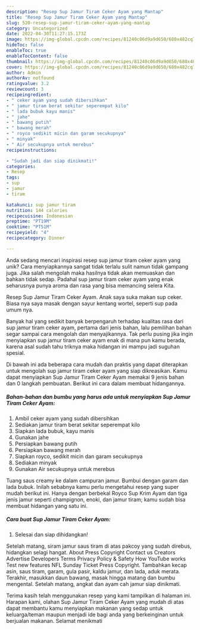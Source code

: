 ```yaml
---
description: "Resep Sup Jamur Tiram Ceker Ayam yang Mantap"
title: "Resep Sup Jamur Tiram Ceker Ayam yang Mantap"
slug: 520-resep-sup-jamur-tiram-ceker-ayam-yang-mantap
category: Uncategorized
date: 2022-04-30T11:27:15.173Z
image: https://img-global.cpcdn.com/recipes/81240c06d9a9d650/680x482cq70/sup-jamur-tiram-ceker-ayam-foto-resep-utama.jpg
hideToc: false
enableToc: true
enableTocContent: false
thumbnail: https://img-global.cpcdn.com/recipes/81240c06d9a9d650/680x482cq70/sup-jamur-tiram-ceker-ayam-foto-resep-utama.jpg
cover: https://img-global.cpcdn.com/recipes/81240c06d9a9d650/680x482cq70/sup-jamur-tiram-ceker-ayam-foto-resep-utama.jpg
author: Admin
authorAv: notfound
ratingvalue: 3.2
reviewcount: 3
recipeingredient:
- " ceker ayam yang sudah dibersihkan"
- " jamur tiram berat sekitar seperempat kilo"
- " lada bubuk kayu manis"
- " jahe"
- " bawang putih"
- " bawang merah"
- " royco sedikit micin dan garam secukupnya"
- " minyak"
- " Air secukupnya untuk merebus"
recipeinstructions:

- "Sudah jadi dan siap dinikmati!"
categories:
- Resep
tags:
- sup
- jamur
- tiram

katakunci: sup jamur tiram 
nutrition: 144 calories
recipecuisine: Indonesian
preptime: "PT19M"
cooktime: "PT51M"
recipeyield: "4"
recipecategory: Dinner

---
```





Anda sedang mencari inspirasi resep sup jamur tiram ceker ayam yang unik? Cara menyiapkannya sangat tidak terlalu sulit namun tidak gampang juga. Jika salah mengolah maka hasilnya tidak akan memuaskan dan bahkan tidak sedap. Padahal sup jamur tiram ceker ayam yang enak seharusnya punya aroma dan rasa yang bisa memancing selera Kita.





Resep Sup Jamur Tiram Ceker Ayam. Anak saya suka makan sup ceker. Biasa nya saya masak dengan sayur kentang wortel, seperti sup pada umum nya.

Banyak hal yang sedikit banyak berpengaruh terhadap kualitas rasa dari sup jamur tiram ceker ayam, pertama dari jenis bahan, lalu pemilihan bahan segar sampai cara mengolah dan menyajikannya. Tak perlu pusing jika ingin menyiapkan sup jamur tiram ceker ayam enak di mana pun kamu berada, karena asal sudah tahu triknya maka hidangan ini mampu jadi suguhan spesial.






Di bawah ini ada beberapa cara mudah dan praktis yang dapat diterapkan untuk mengolah sup jamur tiram ceker ayam yang siap dikreasikan. Kamu dapat menyiapkan Sup Jamur Tiram Ceker Ayam memakai 9 jenis bahan dan 0 langkah pembuatan. Berikut ini cara dalam membuat hidangannya.

<!--inarticleads1-->

##### Bahan-bahan dan bumbu yang harus ada untuk menyiapkan Sup Jamur Tiram Ceker Ayam:

1. Ambil  ceker ayam yang sudah dibersihkan
1. Sediakan  jamur tiram berat sekitar seperempat kilo
1. Siapkan  lada bubuk, kayu manis
1. Gunakan  jahe
1. Persiapkan  bawang putih
1. Persiapkan  bawang merah
1. Siapkan  royco, sedikit micin dan garam secukupnya
1. Sediakan  minyak
1. Gunakan  Air secukupnya untuk merebus


Tuang saus creamy ke dalam campuran jamur. Bumbui dengan garam dan lada bubuk. Inilah sebabnya kamu perlu mengetahui resep yang super mudah berikut ini. Hanya dengan berbekal Royco Sup Krim Ayam dan tiga jenis jamur seperti champignon, enoki, dan jamur tiram; kamu sudah bisa membuat hidangan yang satu ini. 

<!--inarticleads2-->

##### Cara buat Sup Jamur Tiram Ceker Ayam:


1. Selesai dan siap dihidangkan!

Setelah matang, siram jamur saus tiram di atas pakcoy yang sudah direbus, hidangkan selagi hangat. About Press Copyright Contact us Creators Advertise Developers Terms Privacy Policy &amp; Safety How YouTube works Test new features NFL Sunday Ticket Press Copyright. Tambahkan kecap asin, saus tiram, garam, gula pasir, kaldu jamur, dan lada, aduk merata. Terakhir, masukkan daun bawang, masak hingga matang dan bumbu mengental. Setelah matang, angkat dan ayam cah jamur siap dinikmati. 

Terima kasih telah menggunakan resep yang kami tampilkan di halaman ini. Harapan kami, olahan Sup Jamur Tiram Ceker Ayam yang mudah di atas dapat membantu kamu menyiapkan makanan yang sedap untuk keluarga/teman maupun menjadi ide bagi anda yang berkeinginan untuk berjualan makanan. Selamat menikmati
